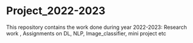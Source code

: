 # Project_2022-2023
This repository contains  the work done during year 2022-2023: Research work , Assignments on DL, NLP, Image_classifier, mini project etc
